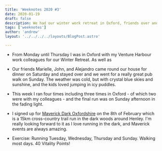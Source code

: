 ```yaml
---
title: 'Weeknotes 2020 #3'
date: 2020-01-19
draft: false
description: We had our winter work retreat in Oxford, friends over and started sorting out our garage.
tags: ['weeknotes']
author: 'andrew'
layout: '../../../../layouts/BlogPost.astro'

---
```

- From Monday until Thursday I was in Oxford with my Venture Harbour work colleagues for our Winter Retreat. As well as

- Our friends Marielle, John, and Alejandro came round our house for dinner on Saturday and stayed over and we went for a really great pub walk on Sunday. The weather was cold, but with crystal blue skies and sunshine, and the kids loved jumping in icy puddles.

- This week I ran four times including three times in Oxford - of which two were with my colleagues - and the final run was on Sunday afternoon in the fading light.

- I signed up for [Maverick Dark Oxfordshire](http://www.maverick-race.com/races/thedarkoxfordshire2019) on the 8th of February which is a 15km cross-country trail run in the dark woods around Henley. I'm really looking forward to it as I love running in the dark, and Maverick events are always amazing.

- Exercise: Running Tuesday, Wednesday, Thursday and Sunday. Walking most days. 40 Vitality Points!

